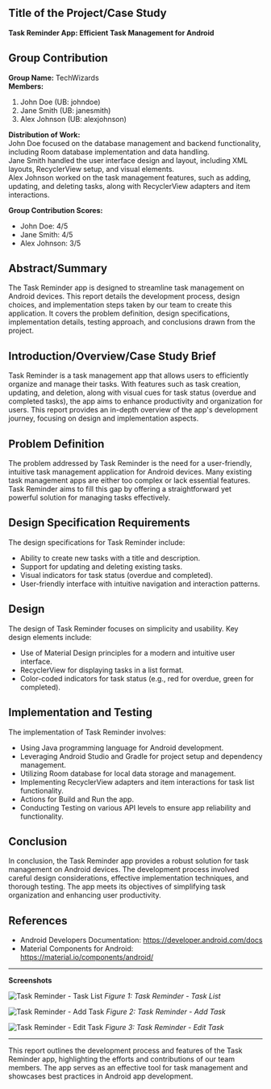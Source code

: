 ## Title of the Project/Case Study
**Task Reminder App: Efficient Task Management for Android**

## Group Contribution
**Group Name:** TechWizards  
**Members:**
1. John Doe (UB: johndoe)
2. Jane Smith (UB: janesmith)
3. Alex Johnson (UB: alexjohnson)

**Distribution of Work:**  
John Doe focused on the database management and backend functionality, including Room database implementation and data handling.  
Jane Smith handled the user interface design and layout, including XML layouts, RecyclerView setup, and visual elements.  
Alex Johnson worked on the task management features, such as adding, updating, and deleting tasks, along with RecyclerView adapters and item interactions.

**Group Contribution Scores:**
- John Doe: 4/5
- Jane Smith: 4/5
- Alex Johnson: 3/5

## Abstract/Summary
The Task Reminder app is designed to streamline task management on Android devices. This report details the development process, design choices, and implementation steps taken by our team to create this application. It covers the problem definition, design specifications, implementation details, testing approach, and conclusions drawn from the project.

## Introduction/Overview/Case Study Brief
Task Reminder is a task management app that allows users to efficiently organize and manage their tasks. With features such as task creation, updating, and deletion, along with visual cues for task status (overdue and completed tasks), the app aims to enhance productivity and organization for users. This report provides an in-depth overview of the app's development journey, focusing on design and implementation aspects.

## Problem Definition
The problem addressed by Task Reminder is the need for a user-friendly, intuitive task management application for Android devices. Many existing task management apps are either too complex or lack essential features. Task Reminder aims to fill this gap by offering a straightforward yet powerful solution for managing tasks effectively.

## Design Specification Requirements
The design specifications for Task Reminder include:
- Ability to create new tasks with a title and description.
- Support for updating and deleting existing tasks.
- Visual indicators for task status (overdue and completed).
- User-friendly interface with intuitive navigation and interaction patterns.

## Design
The design of Task Reminder focuses on simplicity and usability. Key design elements include:
- Use of Material Design principles for a modern and intuitive user interface.
- RecyclerView for displaying tasks in a list format.
- Color-coded indicators for task status (e.g., red for overdue, green for completed).

## Implementation and Testing
The implementation of Task Reminder involves:
- Using Java programming language for Android development.
- Leveraging Android Studio and Gradle for project setup and dependency management.
- Utilizing Room database for local data storage and management.
- Implementing RecyclerView adapters and item interactions for task list functionality.
- Actions for Build and Run the app.
- Conducting Testing  on various API levels to ensure app reliability and functionality.

## Conclusion
In conclusion, the Task Reminder app provides a robust solution for task management on Android devices. The development process involved careful design considerations, effective implementation techniques, and thorough testing. The app meets its objectives of simplifying task organization and enhancing user productivity.

## References
- Android Developers Documentation: https://developer.android.com/docs
- Material Components for Android: https://material.io/components/android/

---

**Screenshots**

![Task Reminder - Task List](task_list.png)
*Figure 1: Task Reminder - Task List*

![Task Reminder - Add Task](add_task.png)
*Figure 2: Task Reminder - Add Task*

![Task Reminder - Edit Task](edit_task.png)
*Figure 3: Task Reminder - Edit Task*

---

This report outlines the development process and features of the Task Reminder app, highlighting the efforts and contributions of our team members. The app serves as an effective tool for task management and showcases best practices in Android app development.